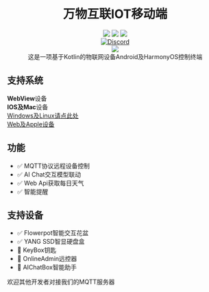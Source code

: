 <div align="center">
    <h1>万物互联IOT移动端</h1>
    <img src="https://img.shields.io/github/license/JasonYANG170/IOTConnect-Android?label=License&style=for-the-badge">
    <img src="https://img.shields.io/github/commit-activity/w/JasonYANG170/IOTConnect-Android?style=for-the-badge">
<img src="https://img.shields.io/github/languages/count/JasonYANG170/IOTConnect-Android?logo=Kotlin&style=for-the-badge">
	<br>
    	<a href="https://discord.com/invite/az3ceRmgVe"><img alt="Discord" src="https://img.shields.io/discord/978108215499816980?style=social&logo=discord&label=echosec"></a>
  <br>
<img src="https://github.com/JasonYANG170/IOTConnect-Android/assets/39414350/85c7d1e4-dc12-4d32-8c63-7cf609b187e3">

<br>	
这是一项基于Kotlin的物联网设备Android及HarmonyOS控制终端

<br>

</div>

## 支持系统
**WebView**设备  
**IOS及Mac**设备  
[Windows及Linux请点此处](https://github.com/JasonYANG170/IOTConnect-PC)  
[Web及Apple设备](https://github.com/JasonYANG170/IOTConnect-Web)


## 功能
- ✅ MQTT协议远程设备控制
- ✅ AI Chat交互模型联动
- ✅ Web Api获取每日天气
- ✅ 智能提醒

## 支持设备
- ✅ Flowerpot智能交互花盆  
- ✅ YANG SSD智显硬盘盒
- 🚧 KeyBox钥匙
- 🚧 OnlineAdmin远控器
- 🚧 AIChatBox智能助手
  
欢迎其他开发者对接我们的MQTT服务器






